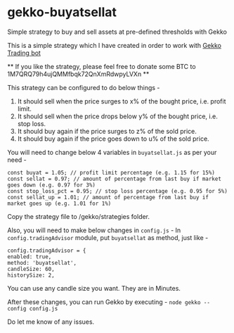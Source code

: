 # gekko-buyatsellat
Simple strategy to buy and sell assets at pre-defined thresholds with Gekko

This is a simple strategy which I have created in order to work with [Gekko Trading bot](https://github.com/askmike/gekko)

** If you like the strategy, please feel free to donate some BTC to 1M7QRQ79h4ujQMMfbqk72QnXmRdwpyLVXn **

This strategy can be configured to do below things -

1. It should sell when the price surges to x% of the bought price, i.e. profit limit.
2. It should sell when the price drops below y% of the bought price, i.e. stop loss.
3. It should buy again if the price surges to z% of the sold price.
4. It should buy again if the price goes down to u% of the sold price.

You will need to change below 4 variables in `buyatsellat.js` as per your need -
```
const buyat = 1.05; // profit limit percentage (e.g. 1.15 for 15%)
const sellat = 0.97; // amount of percentage from last buy if market goes down (e.g. 0.97 for 3%)
const stop_loss_pct = 0.95; // stop loss percentage (e.g. 0.95 for 5%)
const sellat_up = 1.01; // amount of percentage from last buy if market goes up (e.g. 1.01 for 1%)
```

Copy the strategy file to /gekko/strategies folder.

Also, you will need to make below changes in `config.js` -
In `config.tradingAdvisor` module, put `buyatsellat` as method, just like -
```
config.tradingAdvisor = {
enabled: true, 
method: 'buyatsellat', 
candleSize: 60, 
historySize: 2,
```
You can use any candle size you want. They are in Minutes.

After these changes, you can run Gekko by executing -
`node gekko --config config.js`

Do let me know of any issues.
